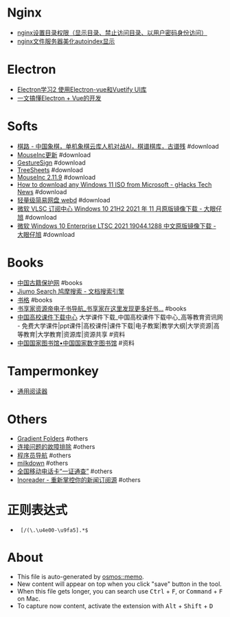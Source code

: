 # Nginx
- [nginx设置目录权限（显示目录、禁止访问目录、以用户密码身份访问）](https://www.ittce.com/course/nginx/694.html)
- [nginx文件服务器美化autoindex显示](https://blog.csdn.net/witton/article/details/124780686)

# Electron
- [Electron学习2 使用Electron-vue和Vuetify UI库](https://zhuanlan.zhihu.com/p/653363446)
- [一文搞懂Electron + Vue的开发](https://www.jianshu.com/p/62905cbdcc53)

# Softs
- [棋路 - 中国象棋，单机象棋云库人机对战AI，棋谱棋库，古谱残](https://mdevs.cn/) #download
- [MouseInc更新](https://update.shuax.com/MouseInc/update.json) #download
- [GestureSign](https://zh.gesturesign.win/#/) #download
- [TreeSheets](https://strlen.com/treesheets/) #download
- [MouseInc 2.11.9](https://shuax.com/project/mouseinc/) #download
- [How to download any Windows 11 ISO from Microsoft - gHacks Tech News](https://www.ghacks.net/2021/11/24/how-to-download-any-windows-11-iso-from-microsoft/) #download
- [轻量级简易网盘 webd](https://webd.cf/) #download
- [微软 VLSC 订阅中心 Windows 10 21H2 2021 年 11 月原版镜像下载 - 大眼仔旭](http://www.dayanzai.me/windows-10-21h2.html) #download
- [微软 Windows 10 Enterprise LTSC 2021 19044.1288 中文原版镜像下载 - 大眼仔旭](http://www.dayanzai.me/windows-10-ltsc-2021.html) #download

# Books
- [中国古籍保护网](http://www.nlc.cn/pcab/) #books
- [Jiumo Search 鸠摩搜索 - 文档搜索引擎](https://www.jiumodiary.com/)
- [书格](https://new.shuge.org/) #books
- [书享家资源帝电子书导航_书享家在这里发现更多好书...](http://shu.ziyuandi.cn/) #books
- [中国高校课件下载中心](http://download.cucdc.com/) 大学课件下载_中国高校课件下载中心_高等教育资讯网 - 免费大学课件|ppt课件|高校课件|课件下载|电子教案|教学大纲|大学资源|高等教育|大学教育|资源库|资源共享 #资料
- [中国国家图书馆•中国国家数字图书馆](http://www.nlc.cn/) #资料

# Tampermonkey
- [通用阅读器](https://greasyfork.org/zh-CN/scripts/377230)
  
# Others
- [Gradient Folders](https://una.im/gradient-folders/) #others
- [连接问题的故障排除](https://support.logi.com/hc/zh-cn/articles/360023179954-%E8%BF%9E%E6%8E%A5%E9%97%AE%E9%A2%98%E7%9A%84%E6%95%85%E9%9A%9C%E6%8E%92%E9%99%A4) #others
- [程序员导航](https://cxy521.com/) #others
- [milkdown](https://milkdown.dev/#/getting-started) #others
- [全国移动电话卡“一证通查”](https://getsimnum.caict.ac.cn/#/) #others
- [Inoreader - 重新掌控你的新闻订阅源](https://www.inoreader.com/) #others

# 正则表达式

- ``` [/(\.\u4e00-\u9fa5].*$```

# About

- This file is auto-generated by [osmos::memo](https://github.com/osmoscraft/osmosmemo).
- New content will appear on top when you click "save" button in the tool.
- When this file gets longer, you can search use <kbd>Ctrl</kbd> + <kbd>F</kbd>, or <kbd>Command</kbd> + <kbd>F</kbd> on Mac.
- To capture now content, activate the extension with <kbd>Alt</kbd> + <kbd>Shift</kbd> + <kbd>D</kbd>

